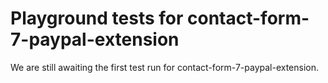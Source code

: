 # Playground tests for contact-form-7-paypal-extension
We are still awaiting the first test run for contact-form-7-paypal-extension.
